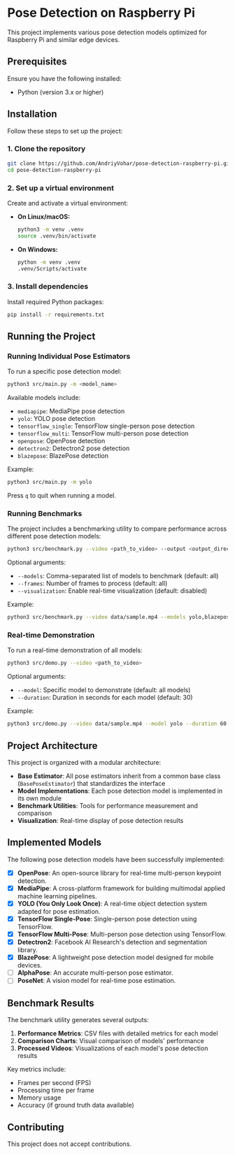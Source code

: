 # Pose Detection on Raspberry Pi

This project implements various pose detection models optimized for Raspberry Pi and similar edge devices.

## Prerequisites

Ensure you have the following installed:  
- Python (version 3.x or higher)

## Installation

Follow these steps to set up the project:

### 1. Clone the repository
```bash
git clone https://github.com/AndriyVohar/pose-detection-raspberry-pi.git
cd pose-detection-raspberry-pi
```

### 2. Set up a virtual environment
Create and activate a virtual environment:  

- **On Linux/macOS:**
  ```bash
  python3 -m venv .venv
  source .venv/bin/activate
  ```

- **On Windows:**
  ```bash
  python -m venv .venv
  .venv/Scripts/activate
  ```

### 3. Install dependencies
Install required Python packages:  
```bash
pip install -r requirements.txt
```

## Running the Project

### Running Individual Pose Estimators

To run a specific pose detection model:

```bash
python3 src/main.py -m <model_name>
```

Available models include:

- `mediapipe`: MediaPipe pose detection
- `yolo`: YOLO pose detection
- `tensorflow_single`: TensorFlow single-person pose detection
- `tensorflow_multi`: TensorFlow multi-person pose detection
- `openpose`: OpenPose detection
- `detectron2`: Detectron2 pose detection
- `blazepose`: BlazePose detection

Example:
```bash
python3 src/main.py -m yolo
```

Press `q` to quit when running a model.

### Running Benchmarks

The project includes a benchmarking utility to compare performance across different pose detection models:

```bash
python3 src/benchmark.py --video <path_to_video> --output <output_directory>
```

Optional arguments:
- `--models`: Comma-separated list of models to benchmark (default: all)
- `--frames`: Number of frames to process (default: all)
- `--visualization`: Enable real-time visualization (default: disabled)

Example:
```bash
python3 src/benchmark.py --video data/sample.mp4 --models yolo,blazepose --frames 100 --visualization
```

### Real-time Demonstration

To run a real-time demonstration of all models:

```bash
python3 src/demo.py --video <path_to_video>
```

Optional arguments:
- `--model`: Specific model to demonstrate (default: all models)
- `--duration`: Duration in seconds for each model (default: 30)

Example:
```bash
python3 src/demo.py --video data/sample.mp4 --model yolo --duration 60
```

## Project Architecture

This project is organized with a modular architecture:

- **Base Estimator**: All pose estimators inherit from a common base class (`BasePoseEstimator`) that standardizes the interface
- **Model Implementations**: Each pose detection model is implemented in its own module
- **Benchmark Utilities**: Tools for performance measurement and comparison
- **Visualization**: Real-time display of pose detection results

## Implemented Models

The following pose detection models have been successfully implemented:

- [x] **OpenPose**: An open-source library for real-time multi-person keypoint detection.
- [x] **MediaPipe**: A cross-platform framework for building multimodal applied machine learning pipelines.
- [x] **YOLO (You Only Look Once)**: A real-time object detection system adapted for pose estimation.
- [x] **TensorFlow Single-Pose**: Single-person pose detection using TensorFlow.
- [x] **TensorFlow Multi-Pose**: Multi-person pose detection using TensorFlow.
- [x] **Detectron2**: Facebook AI Research's detection and segmentation library.
- [x] **BlazePose**: A lightweight pose detection model designed for mobile devices.
- [ ] **AlphaPose**: An accurate multi-person pose estimator.
- [ ] **PoseNet**: A vision model for real-time pose estimation.

## Benchmark Results

The benchmark utility generates several outputs:

1. **Performance Metrics**: CSV files with detailed metrics for each model
2. **Comparison Charts**: Visual comparison of models' performance
3. **Processed Videos**: Visualizations of each model's pose detection results

Key metrics include:
- Frames per second (FPS)
- Processing time per frame
- Memory usage
- Accuracy (if ground truth data available)

## Contributing

This project does not accept contributions.
